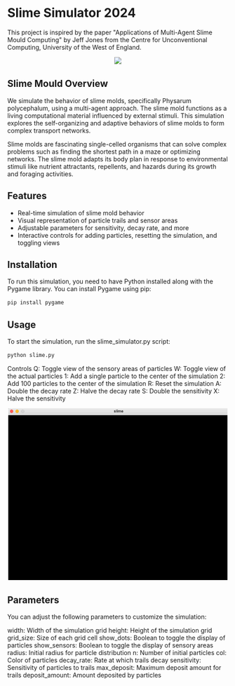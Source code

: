 # Slime Simulator 2024

This project is inspired by the paper "Applications of Multi-Agent Slime Mould Computing" by Jeff Jones from the Centre for Unconventional Computing, University of the West of England.

<p align="center">
    <img src="resources/slime.gif" width="500" />
</p>

## Slime Mould Overview

We simulate the behavior of slime molds, specifically Physarum polycephalum, using a multi-agent approach. The slime mold functions as a living computational material influenced by external stimuli. This simulation explores the self-organizing and adaptive behaviors of slime molds to form complex transport networks.

Slime molds are fascinating single-celled organisms that can solve complex problems such as finding the shortest path in a maze or optimizing networks. The slime mold adapts its body plan in response to environmental stimuli like nutrient attractants, repellents, and hazards during its growth and foraging activities.

## Features

- Real-time simulation of slime mold behavior
- Visual representation of particle trails and sensor areas
- Adjustable parameters for sensitivity, decay rate, and more
- Interactive controls for adding particles, resetting the simulation, and toggling views

## Installation

To run this simulation, you need to have Python installed along with the Pygame library. You can install Pygame using pip:

```bash
pip install pygame
```

## Usage

To start the simulation, run the slime_simulator.py script:

```bash
python slime.py
```

Controls
Q: Toggle view of the sensory areas of particles
W: Toggle view of the actual particles
1: Add a single particle to the center of the simulation
2: Add 100 particles to the center of the simulation
R: Reset the simulation
A: Double the decay rate
Z: Halve the decay rate
S: Double the sensitivity
X: Halve the sensitivity

<p align="center">
    <img src="resources/balls.gif" width="500" />
</p>

## Parameters

You can adjust the following parameters to customize the simulation:

width: Width of the simulation grid
height: Height of the simulation grid
grid_size: Size of each grid cell
show_dots: Boolean to toggle the display of particles
show_sensors: Boolean to toggle the display of sensory areas
radius: Initial radius for particle distribution
n: Number of initial particles
col: Color of particles
decay_rate: Rate at which trails decay
sensitivity: Sensitivity of particles to trails
max_deposit: Maximum deposit amount for trails
deposit_amount: Amount deposited by particles
